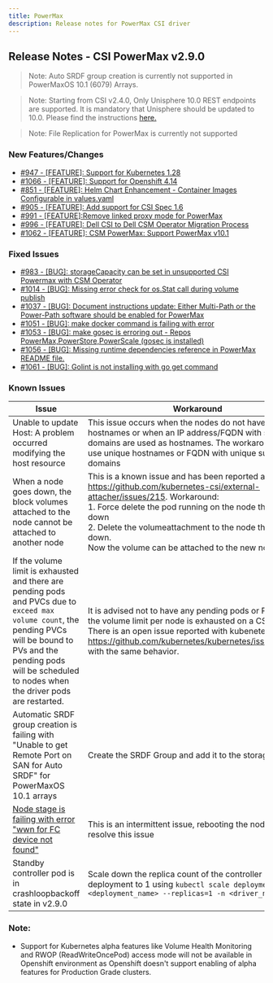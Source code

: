```yaml
---
title: PowerMax
description: Release notes for PowerMax CSI driver
---
```


## Release Notes - CSI PowerMax v2.9.0

>Note: Auto SRDF group creation is currently not supported in PowerMaxOS 10.1 (6079) Arrays.

> Note: Starting from CSI v2.4.0, Only Unisphere 10.0 REST endpoints are supported. It is mandatory that Unisphere should be updated to 10.0. Please find the instructions [here.](https://dl.dell.com/content/manual34878027-dell-unisphere-for-powermax-10-0-0-installation-guide.pdf?language=en-us&ps=true)

>Note: File Replication for PowerMax is currently not supported 


### New Features/Changes

- [#947 - [FEATURE]: Support for Kubernetes 1.28](https://github.com/dell/csm/issues/947)
- [#1066 - [FEATURE]: Support for Openshift 4.14](https://github.com/dell/csm/issues/1066)
- [#851 - [FEATURE]: Helm Chart Enhancement - Container Images Configurable in values.yaml](https://github.com/dell/csm/issues/851)
- [#905 - [FEATURE]: Add support for CSI Spec 1.6](https://github.com/dell/csm/issues/905)
- [#991 - [FEATURE]:Remove linked proxy mode for PowerMax](https://github.com/dell/csm/issues/991)
- [#996 - [FEATURE]: Dell CSI to Dell CSM Operator Migration Process](https://github.com/dell/csm/issues/996)
- [#1062 - [FEATURE]: CSM PowerMax: Support PowerMax v10.1 ](https://github.com/dell/csm/issues/1062)

### Fixed Issues

- [#983 - [BUG]: storageCapacity can be set in unsupported CSI Powermax with CSM Operator](https://github.com/dell/csm/issues/983)
- [#1014 - [BUG]: Missing error check for os.Stat call during volume publish](https://github.com/dell/csm/issues/1014)
- [#1037 - [BUG]: Document instructions update: Either Multi-Path or the Power-Path software should be enabled for PowerMax ](https://github.com/dell/csm/issues/1037)
- [#1051 - [BUG]: make docker command is failing with error ](https://github.com/dell/csm/issues/1051)
- [#1053 - [BUG]: make gosec is erroring out - Repos PowerMax,PowerStore,PowerScale (gosec is installed)](https://github.com/dell/csm/issues/1053)
- [#1056 - [BUG]: Missing runtime dependencies reference in PowerMax README file.](https://github.com/dell/csm/issues/1056)
- [#1061 - [BUG]: Golint is not installing with go get command](https://github.com/dell/csm/issues/1061)

### Known Issues

| Issue | Workaround |
|-------|------------|
| Unable to update Host: A problem occurred modifying the host resource | This issue occurs when the nodes do not have unique hostnames or when an IP address/FQDN with same sub-domains are used as hostnames. The workaround is to use unique hostnames or FQDN with unique sub-domains|
| When a node goes down, the block volumes attached to the node cannot be attached to another node | This is a known issue and has been reported at https://github.com/kubernetes-csi/external-attacher/issues/215. Workaround: <br /> 1. Force delete the pod running on the node that went down <br /> 2. Delete the volumeattachment to the node that went down. <br /> Now the volume can be attached to the new node |
| If the volume limit is exhausted and there are pending pods and PVCs due to `exceed max volume count`, the pending PVCs will be bound to PVs and the pending pods will be scheduled to nodes when the driver pods are restarted. | It is advised not to have any pending pods or PVCs once the volume limit per node is exhausted on a CSI Driver. There is an open issue reported with kubenetes at https://github.com/kubernetes/kubernetes/issues/95911 with the same behavior. |
| Automatic SRDF group creation is failing with "Unable to get Remote Port on SAN for Auto SRDF" for PowerMaxOS 10.1 arrays | Create the SRDF Group and add it to the storage class |
| [Node stage is failing with error "wwn for FC device not found"](https://github.com/dell/csm/issues/1070)| This is an intermittent issue, rebooting the node will resolve this issue |
| Standby controller pod is in crashloopbackoff state in v2.9.0 | Scale down the replica count of the controller pod's deployment to 1 using ```kubectl scale deployment <deployment_name> --replicas=1 -n <driver_namespace>``` |
### Note:

- Support for Kubernetes alpha features like Volume Health Monitoring and RWOP (ReadWriteOncePod) access mode will not be available in Openshift environment as Openshift doesn't support enabling of alpha features for Production Grade clusters.
